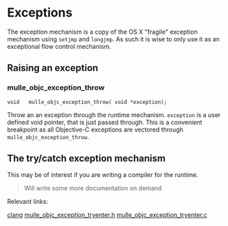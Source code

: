 # Exceptions

The exception mechanism is a copy of the OS X "fragile" exception mechanism
using `setjmp` and `longjmp`. As such it is wise to only use it as an
exceptional flow control mechanism.

## Raising an exception

### mulle_objc_exception_throw

```
void   mulle_objc_exception_throw( void *exception);
```

Throw an an exception through the runtime mechanism. `exception` is a user
defined void pointer, that is just passed through. This is a convenient
breakpoint as all Objective-C exceptions are vectored through
`mulle_objc_exception_throw`.


## The try/catch exception mechanism

This may be of interest if you are writing a compiler for the runtime.


> Will write some more documentation on demand

Relevant links:

[clang](//github.com/llvm-mirror/clang/blob/master/lib/CodeGen/CGObjCMac.cpp#L4020)
[mulle_objc_exception_tryenter.h](../src/mulle_objc_exception_tryenter.h)
[mulle_objc_exception_tryenter.c](../src/mulle_objc_exception_tryenter.c)

